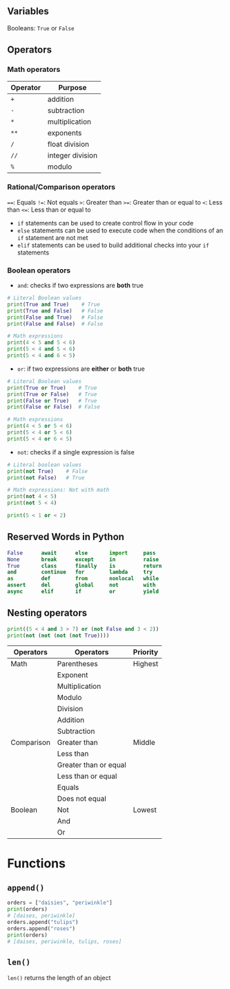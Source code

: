 ## Variables

Booleans: `True` or `False`

## Operators
### Math operators
Operator | Purpose
-|-
`+` | addition
`-` | subtraction
`*` | multiplication
`**` | exponents
`/` | float division
`//` | integer division
`%` | modulo

### Rational/Comparison operators

`==`: Equals
`!=`: Not equals
`>`: Greater than 
`>=`: Greater than or equal to
`<`: Less than
`<=`: Less than or equal to
- `if` statements can be used to create control flow in your code
- `else` statements can be used to execute code when the conditions of an `if` statement are not met
- `elif` statements can be used to build additional checks into your `if` statements

### Boolean operators

- `and`: checks if two expressions are **both** true

```py
# Literal Boolean values
print(True and True)    # True
print(True and False)   # False
print(False and True)   # False
print(False and False)  # False

# Math expressions
print(4 < 5 and 5 < 6)
print(5 < 4 and 5 < 6)
print(5 < 4 and 6 < 5)
```

- `or`:  if two expressions are **either** or **both** true

```py
# Literal Boolean values
print(True or True)    # True
print(True or False)   # True
print(False or True)   # True
print(False or False)  # False

# Math expressions
print(4 < 5 or 5 < 6)
print(5 < 4 or 5 < 6)
print(5 < 4 or 6 < 5)
```

- `not`: checks if a single expression is false

```py
# Literal boolean values
print(not True)    # False
print(not False)   # True

# Math expressions: Not with math
print(not 4 < 5)
print(not 5 < 4)
```
```py
print(5 < 1 or < 2)
```

## Reserved Words in Python
```py
False      await      else       import     pass
None       break      except     in         raise
True       class      finally    is         return
and        continue   for        lambda     try
as         def        from       nonlocal   while
assert     del        global     not        with
async      elif       if         or         yield
```
## Nesting operators

```py
print((5 < 4 and 3 > 7) or (not False and 3 < 2))
print(not (not (not (not True))))
```

| Operators | Operators | Priority |
|-|-|-|
| Math | Parentheses | Highest |
|| Exponent ||
|| Multiplication ||
|| Modulo ||
|| Division ||
|| Addition ||
|| Subtraction ||
| Comparison | Greater than | Middle |
|| Less than ||
|| Greater than or equal ||
|| Less than or equal ||
|| Equals ||
|| Does not equal ||
| Boolean | Not | Lowest |
|| And ||
|| Or ||

# Functions
## `append()`

```py
orders = ["daisies", "periwinkle"]
print(orders)
# [daises, periwinkle]
orders.append("tulips")
orders.append("roses")
print(orders)
# [daises, periwinkle, tulips, roses]
```
## `len()`
`len()` returns the length of an object